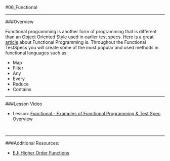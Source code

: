 #06_Functional
<hr>

###Overview

Functional programming is another form of programming that is different than an Object Oriented Style used in earlier test specs.  [Here is a great article](http://www.smashingmagazine.com/2014/07/02/dont-be-scared-of-functional-programming/) about Functional Programming is.  Throughout the Functional TestSpecs you will create some of the most popular and used methods in functional languages such as: 

- Map
- Filter
- Any
- Every
- Reduce
- Contains

<hr>


###Lesson Video

- Lesson: [Functional - Examples of Functional Programming & Test Spec Overview](http://www.youtube.com/watch?v=oLgptFpm2Ds)

<br>
<hr>

###Additional Resources:

- [EJ: Higher Order Functions](http://eloquentjavascript.net/05_higher_order.html)
